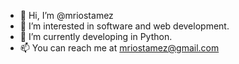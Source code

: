 - 👋 Hi, I’m @mriostamez
- 👀 I’m interested in software and web development.
- 🌱 I’m currently developing in Python.
- 📫 You can reach me at mriostamez@gmail.com

<!---
mriostamez/mriostamez is a ✨ special ✨ repository because its `README.md` (this file) appears on your GitHub profile.
You can click the Preview link to take a look at your changes.
--->
